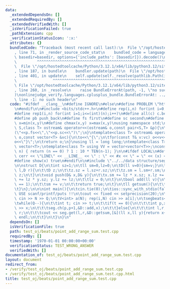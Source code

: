 ```yaml
---
data:
  _extendedDependsOn: []
  _extendedRequiredBy: []
  _extendedVerifiedWith: []
  _isVerificationFailed: true
  _pathExtension: cpp
  _verificationStatusIcon: ':x:'
  attributes: {}
  bundledCode: "Traceback (most recent call last):\n  File \"/opt/hostedtoolcache/Python/3.12.1/x64/lib/python3.12/site-packages/onlinejudge_verify/documentation/build.py\"\
    , line 71, in _render_source_code_stat\n    bundled_code = language.bundle(stat.path,\
    \ basedir=basedir, options={'include_paths': [basedir]}).decode()\n          \
    \         ^^^^^^^^^^^^^^^^^^^^^^^^^^^^^^^^^^^^^^^^^^^^^^^^^^^^^^^^^^^^^^^^^^^^^^^^^^^^^^^^^\n\
    \  File \"/opt/hostedtoolcache/Python/3.12.1/x64/lib/python3.12/site-packages/onlinejudge_verify/languages/cplusplus.py\"\
    , line 187, in bundle\n    bundler.update(path)\n  File \"/opt/hostedtoolcache/Python/3.12.1/x64/lib/python3.12/site-packages/onlinejudge_verify/languages/cplusplus_bundle.py\"\
    , line 401, in update\n    self.update(self._resolve(pathlib.Path(included), included_from=path))\n\
    \                ^^^^^^^^^^^^^^^^^^^^^^^^^^^^^^^^^^^^^^^^^^^^^^^^^^^^^^^^^\n \
    \ File \"/opt/hostedtoolcache/Python/3.12.1/x64/lib/python3.12/site-packages/onlinejudge_verify/languages/cplusplus_bundle.py\"\
    , line 260, in _resolve\n    raise BundleErrorAt(path, -1, \"no such header\"\
    )\nonlinejudge_verify.languages.cplusplus_bundle.BundleErrorAt: ../../data structure/segtree/segbeats.cpp:\
    \ line -1: no such header\n"
  code: "#ifdef __clang__\n#define IGNORE\n#else\n#define PROBLEM \"https://judge.yosupo.jp/problem/point_add_range_sum\"\
    \n#endif\n\n#include <bits/stdc++.h>\n#define rep(i,n) for(int i=0;i<(int)(n);i++)\n\
    #define rep1(i,n) for(int i=1;i<=(int)(n);i++)\n#define all(c) c.begin(),c.end()\n\
    #define pb push_back\n#define fs first\n#define sc second\n#define chmin(x,y)\
    \ x=min(x,y)\n#define chmax(x,y) x=max(x,y)\nusing namespace std;\ntemplate<class\
    \ S,class T> ostream& operator<<(ostream& o,const pair<S,T> &p){\n\treturn o<<\"\
    (\"<<p.fs<<\",\"<<p.sc<<\")\";\n}\ntemplate<class T> ostream& operator<<(ostream&\
    \ o,const vector<T> &vc){\n\to<<\"{\";\n\tfor(const T& v:vc) o<<v<<\",\";\n\t\
    o<<\"}\";\n\treturn o;\n}\nusing ll = long long;\ntemplate<class T> using V =\
    \ vector<T>;\ntemplate<class T> using VV = vector<vector<T>>;\nconstexpr ll TEN(int\
    \ n) { return (n == 0) ? 1 : 10 * TEN(n-1); }\n\n#ifdef LOCAL\n#define show(x)\
    \ cerr << \"LINE\" << __LINE__ << \" : \" << #x << \" = \" << (x) << endl\n#else\n\
    #define show(x) true\n#endif\n\n#include \"../../data structure/segtree/segbeats.cpp\"\
    \n\nstruct D{\n\tint sz=1;\n\tll sm=0,lz=0;\n\tD(ll v=0){sm=v;}\n\tstatic D merge(D\
    \ l,D r){\n\t\tD z;\n\t\tz.sz = l.sz+r.sz;\n\t\tz.sm = l.sm+r.sm;\n\t\treturn\
    \ z;\n\t}\n\tvoid push(D& x,D& y){\n\t\tx.sm += lz * x.sz; x.lz += lz;\n\t\ty.sm\
    \ += lz * y.sz; y.lz += lz;\n\t\tlz = 0;\n\t}\n\tbool add(ll v){\n\t\tassert(sz\
    \ == 1);\n\t\tsm += v;\n\t\treturn true;\n\t}\n\tll getsum(){\n\t\treturn sm;\n\
    \t}\n};\n\n\nint main(){\n\tcin.tie(0);\n\tios::sync_with_stdio(false);\t\t//DON'T\
    \ USE scanf/printf/puts !!\n\tcout << fixed << setprecision(20);\n\n\tint N,Q;\
    \ cin >> N >> Q;\n\tV<int> a(N); rep(i,N) cin >> a[i];\n\tsegbeats<D> seg(a);\n\
    \twhile(Q--){\n\t\tint t; cin >> t;\n\t\tif(t == 0){\n\t\t\tint p,x; cin >> p\
    \ >> x;\n\t\t\tseg.ch(p,p+1,&D::add,x);\n\t\t}else{\n\t\t\tint l,r; cin >> l >>\
    \ r;\n\t\t\tcout << seg.get(l,r,&D::getsum,[&](ll x,ll y){return x+y;},0LL) <<\
    \ endl;\n\t\t}\n\t}\n}\n"
  dependsOn: []
  isVerificationFile: true
  path: test_oj/beats/point_add_range_sum.test.cpp
  requiredBy: []
  timestamp: '1970-01-01 00:00:00+00:00'
  verificationStatus: TEST_WRONG_ANSWER
  verifiedWith: []
documentation_of: test_oj/beats/point_add_range_sum.test.cpp
layout: document
redirect_from:
- /verify/test_oj/beats/point_add_range_sum.test.cpp
- /verify/test_oj/beats/point_add_range_sum.test.cpp.html
title: test_oj/beats/point_add_range_sum.test.cpp
---
```

